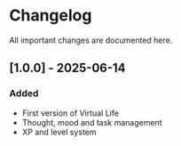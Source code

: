 # Changelog

All important changes are documented here.

## [1.0.0] - 2025-06-14
### Added
- First version of Virtual Life
- Thought, mood and task management
- XP and level system
